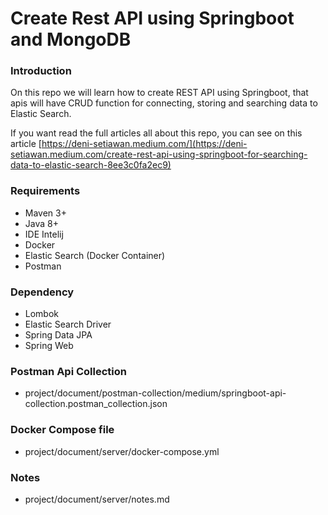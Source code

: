 # Create Rest API using Springboot and MongoDB

### Introduction
On this repo we will learn how to create REST API using Springboot, 
that apis will have CRUD function for connecting, storing and searching data to Elastic Search. 

If you want read the full articles all about this repo, you can see on this article [https://deni-setiawan.medium.com/](https://deni-setiawan.medium.com/create-rest-api-using-springboot-for-searching-data-to-elastic-search-8ee3c0fa2ec9)

### Requirements
- Maven 3+
- Java 8+
- IDE Intelij
- Docker
- Elastic Search (Docker Container)
- Postman 

### Dependency
- Lombok
- Elastic Search Driver
- Spring Data JPA
- Spring Web

### Postman Api Collection
- project/document/postman-collection/medium/springboot-api-collection.postman_collection.json

### Docker Compose file
- project/document/server/docker-compose.yml

### Notes
- project/document/server/notes.md




